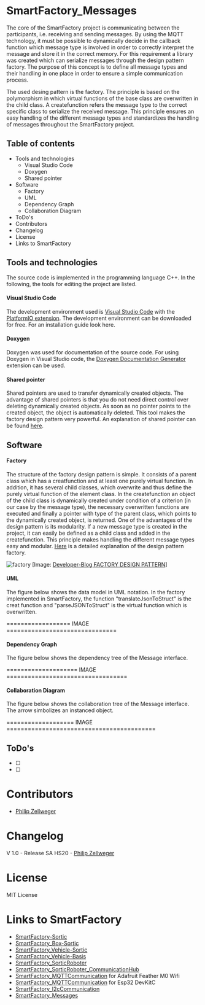 # SmartFactory_Messages

The core of the SmartFactory project is communicating between the participants, i.e. receiving and sending messages. By using the MQTT technology, it must be possible to dynamically decide in the callback function which message type is involved in order to correctly interpret the message and store it in the correct memory. For this requirement a library was created which can serialize messages through the design pattern factory. The purpose of this concept is to define all message types and their handling in one place in order to ensure a simple communication process. 

The used desing pattern is the factory. The principle is based on the polymorphism in which virtual functions of the base class are overwritten in the child class. A createfunction refers the message type to the correct specific class to serialize the received message. This principle ensures an easy handling of the different message types and standardizes the handling of messages throughout the SmartFactory project. 

## Table of contents
- Tools and technologies
   - Visual Studio Code
   - Doxygen
   - Shared pointer
- Software
   - Factory
   - UML
   - Dependency Graph
   - Collaboration Diagram
- ToDo's
- Contributors
- Changelog
- License
- Links to SmartFactory

## Tools and technologies

The source code is implemented in the programming language C++. In the following, the tools for editing the project are listed.

#### Visual Studio Code

The development environment used is [Visual Studio Code](https://code.visualstudio.com/) with the [PlatformIO extension](https://docs.platformio.org/en/latest/ide/vscode.html). The development environment can be downloaded for free. For an installation guide look here.  

#### Doxygen

Doxygen was used for documentation of the source code. For using Doxygen in Visual Studio code, the [Doxygen Documentation Generator](https://marketplace.visualstudio.com/items?itemName=cschlosser.doxdocgen) extension can be used.

#### Shared pointer

Shared pointers are used to transfer dynamically created objects. The advantage of shared pointers is that you do not need direct control over deleting dynamically created objects. As soon as no pointer points to the created object, the object is automatically deleted. This tool makes the factory design pattern very powerful. An explanation of shared pointer can be found [here](https://de.cppreference.com/w/cpp/memory/shared_ptr).

## Software

#### Factory
The structure of the factory design pattern is simple. It consists of a parent class which has a creatfunction and at least one purely virtual function. In addition, it has several child classes, which overwrite and thus define the purely virtual function of the element class. In the createfunction an object of the child class is dynamically created under condition of a criterion (in our case by the message type), the necessary overwritten functions are executed and finally a pointer with type of the parent class, which points to the dynamically created object, is returned. One of the advantages of the design pattern is its modularity. If a new message type is created in the project, it can easily be defined as a child class and added in the createfunction. This principle makes handling the different message types easy and modular.
[Here](https://sourcemaking.com/design_patterns/factory_method) is a detailed explanation of the design pattern factory.

![factory](https://developer-blog.net/wp-content/uploads/2018/01/factory-design-pattern.jpg)
[Image: [Developer-Blog FACTORY DESIGN PATTERN](https://developer-blog.net/factory-design-pattern-in-c/)]

#### UML
The figure below shows the data model in UML notation. In the factory implemented in SmartFactory, the function "translateJsonToStruct" is the creat function and "parseJSONToStruct" is the virtual function which is overwritten.

================== IMAGE ===============================

#### Dependency Graph
The figure below shows the dependency tree of the Message interface.


 ==================== IMAGE ==================================
 
 
 
#### Collaboration Diagram
The figure below shows the collaboration tree of the Message interface. The arrow simbolizes an instanced object.

=================== IMAGE ==========================================

## ToDo's
- [ ]
- [ ]

# Contributors
- [Philip Zellweger](https://github.com/philipzellweger)

# Changelog

V 1.0   -	Release SA HS20 -	[Philip Zellweger](https://github.com/philipzellweger)

# License

MIT License

# Links to SmartFactory
- [SmartFactory-Sortic](https://github.com/LMazzole/SmartFactory-Sortic)
- [SmartFactory_Box-Sortic](https://github.com/LMazzole/SmartFactory_Box-Sortic)
- [SmartFactory_Vehicle-Sortic](https://github.com/LMazzole/SmartFactory_Vehicle-Sortic)
- [SmartFactory_Vehicle-Basis](https://github.com/LMazzole/SmartFactory_Vehicle-Basis)
- [SmartFactory_SorticRoboter](https://github.com/philipzellweger/SmartFactory_SorticRoboter)
- [SmartFactory_SorticRoboter_CommunicationHub](https://github.com/philipzellweger/SmartFactory_SorticRoboter_CommunicationHub)
- [SmartFactory_MQTTCommunication](https://github.com/LMazzole/SmartFactory_MQTTCommunication) for Adafruit Feather M0 Wifi
- [SmartFactory_MQTTCommunication](https://github.com/philipzellweger/SmartFactory_MQTTCommunication) for Esp32 DevKitC
- [SmartFactory_I2cCommunication](https://github.com/philipzellweger/SmartFactory_I2cCommunication)
- [SmartFactory_Messages](https://github.com/philipzellweger/SmartFactory_Messages)
